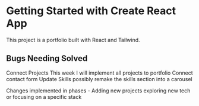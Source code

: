 # Getting Started with Create React App

This project is a portfolio built with React and Tailwind. 

## Bugs Needing Solved

Connect Projects
This week I will implement all projects to portfolio
Connect contact form 
Update Skills possibly remake the skills section into a carousel


Changes implemented in phases - Adding new projects exploring new tech or focusing on a specific stack